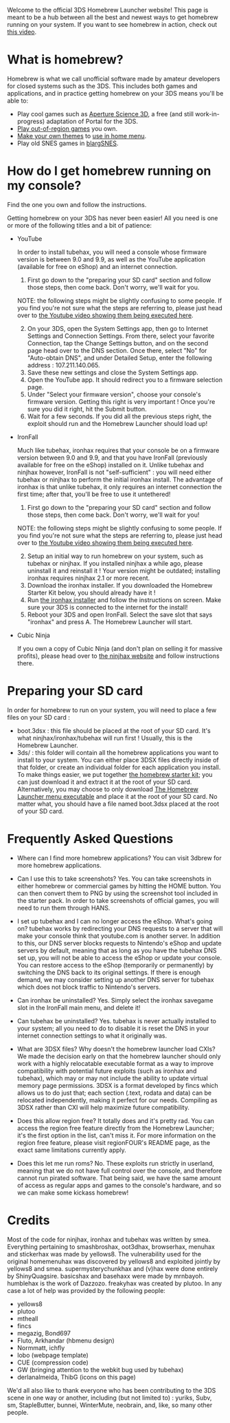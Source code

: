 Welcome to the official 3DS Homebrew Launcher website! This page is meant to be a hub between all the best and newest ways to get homebrew running on your system. 
If you want to see homebrew in action, check out [this video](https://www.youtube.com/watch?v=xryrEpVbCrk).

# What is homebrew?

Homebrew is what we call unofficial software made by amateur developers for closed systems such as the 3DS. This includes both games and applications, and in practice getting homebrew on your 3DS means you'll be able to:
	
- Play cool games such as [Aperture Science 3D](https://github.com/smealum/portal3DS), a free (and still work-in-progress) adaptation of Portal for the 3DS.
- [Play out-of-region games](https://github.com/smealum/regionFOUR) you own.
- [Make your own themes](https://github.com/usagirei/3DS-Theme-Editor/releases) to [use in home menu](https://github.com/astronautlevel2/Anemone3DS/releases).
- Play old SNES games in [blargSNES](http://blargsnes.kuribo64.net/).

# How do I get homebrew running on my console?

Find the one you own and follow the instructions.

Getting homebrew on your 3DS has never been easier! All you need is one or more of the following titles and a bit of patience:

- YouTube

	In order to install tubehax, you will need a console whose firmware version is between 9.0 and 9.9, as well as the YouTube application (available for free on eShop) and an internet connection.

	1. First go down to the "preparing your SD card" section and follow those steps, then come back. Don't worry, we'll wait for you.

	NOTE: the following steps might be slightly confusing to some people. If you find you're not sure what the steps are referring to, please just head over to [the Youtube video showing them being executed here](https://www.youtube.com/watch?v=vwX92Hf0Dsg).

	2. On your 3DS, open the System Settings app, then go to Internet Settings and Connection Settings. From there, select your favorite Connection, tap the Change Settings button, and on the second page head over to the DNS section. Once there, select "No" for "Auto-obtain DNS", and under Detailed Setup, enter the following address : 107.211.140.065.
	3. Save these new settings and close the System Settings app.
	4. Open the YouTube app. It should redirect you to a firmware selection page.
	5. Under "Select your firmware version", choose your console's firmware version. Getting this right is very important ! Once you're sure you did it right, hit the Submit button.
	6. Wait for a few seconds. If you did all the previous steps right, the exploit should run and the Homebrew Launcher should load up!

- IronFall

	Much like tubehax, ironhax requires that your console be on a firmware version between 9.0 and 9.9, and that you have IronFall (previously available for free on the eShop) installed on it.
	Unlike tubehax and ninjhax however, IronFall is not "self-sufficient" : you will need either tubehax or ninjhax to perform the initial ironhax install. The advantage of ironhax is that unlike tubehax, it only requires an internet connection the first time; after that, you'll be free to use it untethered!

	1. First go down to the "preparing your SD card" section and follow those steps, then come back. Don't worry, we'll wait for you!
			
	NOTE: the following steps might be slightly confusing to some people. If you find you're not sure what the steps are referring to, please just head over to [the Youtube video showing them being executed here](https://www.youtube.com/watch?v=vwX92Hf0Dsg).
			
	2. Setup an initial way to run homebrew on your system, such as tubehax or ninjhax. If you installed ninjhax a while ago, please uninstall it and reinstall it ! Your version might be outdated; installing ironhax requires ninjhax 2.1 or more recent.
	3. Download the ironhax installer. If you downloaded the Homebrew Starter Kit below, you should already have it !
	4. Run [the ironhax installer](http://smealum.github.io/ninjhax2/installer.zip) and follow the instructions on screen. Make sure your 3DS is connected to the internet for the install!
	5. Reboot your 3DS and open IronFall. Select the save slot that says "ironhax" and press A. The Homebrew Launcher will start.

- Cubic Ninja

	If you own a copy of Cubic Ninja (and don't plan on selling it for massive profits), please head over to [the ninjhax website](http://smealum.github.io/ninjhax2/) and follow instructions there.

# Preparing your SD card

In order for homebrew to run on your system, you will need to place a few files on your SD card :

- boot.3dsx : this file should be placed at the root of your SD card. It's what ninjhax/ironhax/tubehax will run first ! Usually, this is the Homebrew Launcher.
- 3ds/ : this folder will contain all the homebrew applications you want to install to your system. You can either place 3DSX files directly inside of that folder, or create an individual folder for each application you install.
To make things easier, we put together [the homebrew starter kit](https://smealum.github.io/ninjhax2/starter.zip); you can just download it and extract it at the root of your SD card. Alternatively, you may choose to only download [The Homebrew Launcher menu executable](https://smealum.github.io/ninjhax2/boot.3dsx) and place it at the root of your SD card. 
No matter what, you should have a file named boot.3dsx placed at the root of your SD card. 

# Frequently Asked Questions

- Where can I find more homebrew applications?
     You can visit 3dbrew for more homebrew applications.

- Can I use this to take screenshots?
     Yes. You can take screenshots in either homebrew or commercial games by hitting the HOME button. You can then convert them to PNG by using the screenshot tool included in the starter pack. In order to take screenshots of official games, you will need to run them through HANS.

- I set up tubehax and I can no longer access the eShop. What's going on?
     tubehax works by redirecting your DNS requests to a server that will make your console think that youtube.com is another server. In addition to this, our DNS server blocks requests to Nintendo's eShop and update servers by default, meaning that as long as you have the tubehax DNS set up, you will not be able to access the eShop or update your console. You can restore access to the eShop (temporarily or permanently) by switching the DNS back to its original settings. If there is enough demand, we may consider setting up another DNS server for tubehax which does not block traffic to Nintendo's servers.

- Can ironhax be uninstalled?
     Yes. Simply select the ironhax savegame slot in the IronFall main menu, and delete it!

- Can tubehax be uninstalled?
     Yes. tubehax is never actually installed to your system; all you need to do to disable it is reset the DNS in your internet connection settings to what it originally was.

- What are 3DSX files? Why doesn't the homebrew launcher load CXIs?
     We made the decision early on that the homebrew launcher should only work with a highly relocatable executable format as a way to improve compatibility with potential future exploits (such as ironhax and tubehax), which may or may not include the ability to update virtual memory page permissions. 3DSX is a format developed by fincs which allows us to do just that; each section (.text, rodata and data) can be relocated independently, making it perfect for our needs. Compiling as 3DSX rather than CXI will help maximize future compatibility.

- Does this allow region free?
     It totally does and it's pretty rad. You can access the region free feature directly from the Homebrew Launcher; it's the first option in the list, can't miss it. For more information on the region free feature, please visit regionFOUR's README page, as the exact same limitations currently apply.

- Does this let me run roms?
     No. These exploits run strictly in userland, meaning that we do not have full control over the console, and therefore cannot run pirated software. That being said, we have the same amount of access as regular apps and games to the console's hardware, and so we can make some kickass homebrew!
		 
# Credits

Most of the code for ninjhax, ironhax and tubehax was written by smea. Everything pertaining to smashbroshax, oot3dhax, browserhax, menuhax and stickerhax was made by yellows8. The vulnerability used for the original homemenuhax was discovered by yellows8 and exploited jointly by yellows8 and smea. supermysterychunkhax and (v)hax were done entirely by ShinyQuagsire. basicshax and basehaxx were made by mrnbayoh. humblehax is the work of Dazzozo. freakyhax was created by plutoo. In any case a lot of help was provided by the following people:

- yellows8
- plutoo
- mtheall
- fincs
- megazig, Bond697
- Fluto, Arkhandar (hbmenu design) 
- Normmatt, ichfly 
- lobo (webpage template) 
- CUE (compression code) 
- GW (bringing attention to the webkit bug used by tubehax) 
- derlanalmeida, ThibG (icons on this page)

We'd all also like to thank everyone who has been contributing to the 3DS scene in one way or another, including (but not limited to) : yuriks, Subv, sm, StapleButter, bunnei, WinterMute, neobrain, and, like, so many other people.
